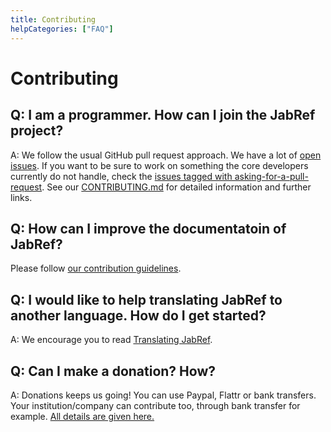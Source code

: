 ```yaml
---
title: Contributing
helpCategories: ["FAQ"]
---
```


# Contributing

## Q: I am a programmer. How can I join the JabRef project?

A: We follow the usual GitHub pull request approach.
We have a lot of [open issues](https://github.com/JabRef/jabref/issues).
If you want to be sure to work on something the core developers currently do not handle, check the [issues tagged with asking-for-a-pull-request](https://github.com/JabRef/jabref/labels/asking-for-a-pull-request).
See our [CONTRIBUTING.md](https://github.com/JabRef/jabref/blob/master/CONTRIBUTING.md) for detailed information and further links.

## Q: How can I improve the documentatoin of JabRef?

Please follow [our contribution guidelines](https://github.com/JabRef/help.jabref.org/blob/gh-pages/CONTRIBUTING.md).

## Q: I would like to help translating JabRef to another language. How do I get started?

A: We encourage you to read [Translating JabRef](https://github.com/JabRef/jabref/wiki/Translating-JabRef-Interface).

## Q: Can I make a donation? How?

A: Donations keeps us going! You can use Paypal, Flattr or bank transfers. Your institution/company can contribute too, through bank transfer for example. [All details are given here.](https://github.com/JabRef/jabref/wiki/Donations)
